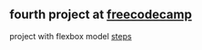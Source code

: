 ## fourth project at [freecodecamp](https://www.freecodecamp.org/)

project with flexbox model
[steps](https://www.freecodecamp.org/learn/2022/responsive-web-design/build-a-product-landing-page-project/build-a-product-landing-page)
